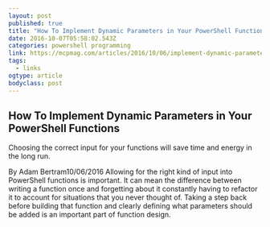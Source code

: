 ```yaml
---
layout: post
published: true
title: "How To Implement Dynamic Parameters in Your PowerShell Functions -- Microsoft Certified Professional Magazine Online"
date: 2016-10-07T05:58:02.543Z
categories: powershell programming  
link: https://mcpmag.com/articles/2016/10/06/implement-dynamic-parameters.aspx?utm_medium=twitter&utm_source=twitterfeed
tags:
  - links
ogtype: article
bodyclass: post
---
```


## How To Implement Dynamic Parameters in Your PowerShell Functions
Choosing the correct input for your functions will save time and energy in the long run.

By Adam Bertram10/06/2016
Allowing for the right kind of input into PowerShell functions is important. It can mean the difference between writing a function once and forgetting about it constantly having to refactor it to account for situations that you never thought of. Taking a step back before building that function and clearly defining what parameters should be added is an important part of function design.
